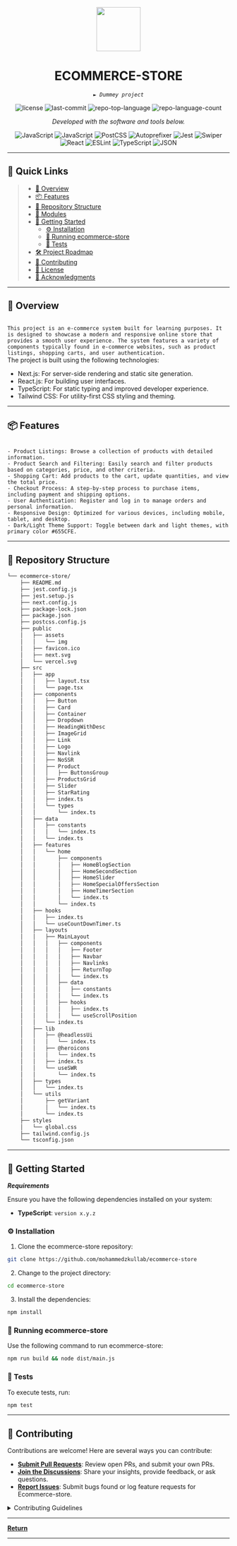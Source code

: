 <p align="center">
  <img src="https://cdn-icons-png.flaticon.com/512/6295/6295417.png" width="100" />
</p>
<p align="center">
    <h1 align="center">ECOMMERCE-STORE</h1>
</p>
<p align="center">
    <em><code>► Dummey project</code></em>
</p>
<p align="center">
	<img src="https://img.shields.io/github/license/mohammedzkullab/ecommerce-store?style=flat&color=0080ff" alt="license">
	<img src="https://img.shields.io/github/last-commit/mohammedzkullab/ecommerce-store?style=flat&logo=git&logoColor=white&color=0080ff" alt="last-commit">
	<img src="https://img.shields.io/github/languages/top/mohammedzkullab/ecommerce-store?style=flat&color=0080ff" alt="repo-top-language">
	<img src="https://img.shields.io/github/languages/count/mohammedzkullab/ecommerce-store?style=flat&color=0080ff" alt="repo-language-count">
<p>
<p align="center">
		<em>Developed with the software and tools below.</em>
</p>
<p align="center">
<img src="https://img.shields.io/badge/NextJs-F7DF1E.svg?style=flat&logoColor=white" alt="JavaScript">
<img src="https://img.shields.io/badge/JavaScript-F7DF1E.svg?style=flat&logo=JavaScript&logoColor=black" alt="JavaScript">
<img src="https://img.shields.io/badge/PostCSS-DD3A0A.svg?style=flat&logo=PostCSS&logoColor=white" alt="PostCSS">
    <img src="https://img.shields.io/badge/Autoprefixer-DD3735.svg?style=flat&logo=Autoprefixer&logoColor=white" alt="Autoprefixer">
    <img src="https://img.shields.io/badge/Jest-C21325.svg?style=flat&logo=Jest&logoColor=white" alt="Jest">
    <img src="https://img.shields.io/badge/Swiper-6332F6.svg?style=flat&logo=Swiper&logoColor=white" alt="Swiper">
    <br>
    <img src="https://img.shields.io/badge/React-61DAFB.svg?style=flat&logo=React&logoColor=black" alt="React">
    <img src="https://img.shields.io/badge/ESLint-4B32C3.svg?style=flat&logo=ESLint&logoColor=white" alt="ESLint">
    <img src="https://img.shields.io/badge/TypeScript-3178C6.svg?style=flat&logo=TypeScript&logoColor=white" alt="TypeScript">
    <img src="https://img.shields.io/badge/JSON-000000.svg?style=flat&logo=JSON&logoColor=white" alt="JSON">

</p>
<hr>

## 🔗 Quick Links

> - [📍 Overview](#-overview)
> - [📦 Features](#-features)
> - [📂 Repository Structure](#-repository-structure)
> - [🧩 Modules](#-modules)
> - [🚀 Getting Started](#-getting-started)
>   - [⚙️ Installation](#️-installation)
>   - [🤖 Running ecommerce-store](#-running-ecommerce-store)
>   - [🧪 Tests](#-tests)
> - [🛠 Project Roadmap](#-project-roadmap)
> - [🤝 Contributing](#-contributing)
> - [📄 License](#-license)
> - [👏 Acknowledgments](#-acknowledgments)

---

## 📍 Overview

<code>
This project is an e-commerce system built for learning purposes. It is designed to showcase a modern and responsive online store that provides a smooth user experience. The system features a variety of components typically found in e-commerce websites, such as product listings, shopping carts, and user authentication.
</code>
The project is built using the following technologies:
<br/>

- Next.js: For server-side rendering and static site generation.
- React.js: For building user interfaces.
- TypeScript: For static typing and improved developer experience.
- Tailwind CSS: For utility-first CSS styling and theming.

---

## 📦 Features

<code>
- Product Listings: Browse a collection of products with detailed information.
- Product Search and Filtering: Easily search and filter products based on categories, price, and other criteria.
- Shopping Cart: Add products to the cart, update quantities, and view the total price.
- Checkout Process: A step-by-step process to purchase items, including payment and shipping options.
- User Authentication: Register and log in to manage orders and personal information.
- Responsive Design: Optimized for various devices, including mobile, tablet, and desktop.
- Dark/Light Theme Support: Toggle between dark and light themes, with primary color #655CFE.
</code>

---

## 📂 Repository Structure

```sh
└── ecommerce-store/
    ├── README.md
    ├── jest.config.js
    ├── jest.setup.js
    ├── next.config.js
    ├── package-lock.json
    ├── package.json
    ├── postcss.config.js
    ├── public
    │   ├── assets
    │   │   └── img
    │   ├── favicon.ico
    │   ├── next.svg
    │   └── vercel.svg
    ├── src
    │   ├── app
    │   │   ├── layout.tsx
    │   │   └── page.tsx
    │   ├── components
    │   │   ├── Button
    │   │   ├── Card
    │   │   ├── Container
    │   │   ├── Dropdown
    │   │   ├── HeadingWithDesc
    │   │   ├── ImageGrid
    │   │   ├── Link
    │   │   ├── Logo
    │   │   ├── Navlink
    │   │   ├── NoSSR
    │   │   ├── Product
    │   │   │   ├── ButtonsGroup
    │   │   ├── ProductsGrid
    │   │   ├── Slider
    │   │   ├── StarRating
    │   │   ├── index.ts
    │   │   └── types
    │   │       └── index.ts
    │   ├── data
    │   │   ├── constants
    │   │   │   └── index.ts
    │   │   └── index.ts
    │   ├── features
    │   │   └── home
    │   │       ├── components
    │   │       │   ├── HomeBlogSection
    │   │       │   ├── HomeSecondSection
    │   │       │   ├── HomeSlider
    │   │       │   ├── HomeSpecialOffersSection
    │   │       │   ├── HomeTimerSection
    │   │       │   └── index.ts
    │   │       └── index.ts
    │   ├── hooks
    │   │   ├── index.ts
    │   │   └── useCountDownTimer.ts
    │   ├── layouts
    │   │   ├── MainLayout
    │   │   │   ├── components
    │   │   │   │   ├── Footer
    │   │   │   │   ├── Navbar
    │   │   │   │   ├── Navlinks
    │   │   │   │   ├── ReturnTop
    │   │   │   │   └── index.ts
    │   │   │   ├── data
    │   │   │   │   ├── constants
    │   │   │   │   └── index.ts
    │   │   │   ├── hooks
    │   │   │   │   ├── index.ts
    │   │   │   │   └── useScrollPosition
    │   │   └── index.ts
    │   ├── lib
    │   │   ├── @headlessUi
    │   │   │   └── index.ts
    │   │   ├── @heroicons
    │   │   │   └── index.ts
    │   │   ├── index.ts
    │   │   └── useSWR
    │   │       └── index.ts
    │   ├── types
    │   │   └── index.ts
    │   └── utils
    │       ├── getVariant
    │       │   └── index.ts
    │       └── index.ts
    ├── styles
    │   └── global.css
    ├── tailwind.config.js
    └── tsconfig.json
```

---

## 🚀 Getting Started

**_Requirements_**

Ensure you have the following dependencies installed on your system:

- **TypeScript**: `version x.y.z`

### ⚙️ Installation

1. Clone the ecommerce-store repository:

```sh
git clone https://github.com/mohammedzkullab/ecommerce-store
```

2. Change to the project directory:

```sh
cd ecommerce-store
```

3. Install the dependencies:

```sh
npm install
```

### 🤖 Running ecommerce-store

Use the following command to run ecommerce-store:

```sh
npm run build && node dist/main.js
```

### 🧪 Tests

To execute tests, run:

```sh
npm test
```

---

## 🤝 Contributing

Contributions are welcome! Here are several ways you can contribute:

- **[Submit Pull Requests](https://github.com/mohammedzkullab/ecommerce-store/blob/main/CONTRIBUTING.md)**: Review open PRs, and submit your own PRs.
- **[Join the Discussions](https://github.com/mohammedzkullab/ecommerce-store/discussions)**: Share your insights, provide feedback, or ask questions.
- **[Report Issues](https://github.com/mohammedzkullab/ecommerce-store/issues)**: Submit bugs found or log feature requests for Ecommerce-store.

<details closed>
    <summary>Contributing Guidelines</summary>

1. **Fork the Repository**: Start by forking the project repository to your GitHub account.
2. **Clone Locally**: Clone the forked repository to your local machine using a Git client.
   ```sh
   git clone https://github.com/mohammedzkullab/ecommerce-store
   ```
3. **Create a New Branch**: Always work on a new branch, giving it a descriptive name.
   ```sh
   git checkout -b new-feature-x
   ```
4. **Make Your Changes**: Develop and test your changes locally.
5. **Commit Your Changes**: Commit with a clear message describing your updates.
   ```sh
   git commit -m 'Implemented new feature x.'
   ```
6. **Push to GitHub**: Push the changes to your forked repository.
   ```sh
   git push origin new-feature-x
   ```
7. **Submit a Pull Request**: Create a PR against the original project repository. Clearly describe the changes and their motivations.

Once your PR is reviewed and approved, it will be merged into the main branch.

</details>

---

[**Return**](#-quick-links)

---
